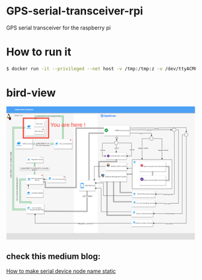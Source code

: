 # GPS-serial-transceiver-rpi
GPS serial transceiver for the raspberry pi


# How to run it
```bash
$ docker run -it --privileged --net host -v /tmp:/tmp:z -v /dev/ttyACM0:/dev/ttyACM0 gps-serial-receiver:latest
```

# bird-view
![project view](./README_images/gradProjMap.png)

## check this medium blog:

[How to make serial device node name static](https://inegm.medium.com/persistent-names-for-usb-serial-devices-in-linux-dev-ttyusbx-dev-custom-name-fd49b5db9af1)

